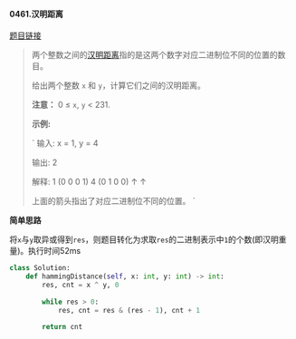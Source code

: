 #### 0461.汉明距离


[题目链接](https://leetcode-cn.com/problems/hamming-distance)


> 两个整数之间的[汉明距离](https://baike.baidu.com/item/%E6%B1%89%E6%98%8E%E8%B7%9D%E7%A6%BB)指的是这两个数字对应二进制位不同的位置的数目。
>
> 给出两个整数 `x` 和 `y`，计算它们之间的汉明距离。
>
> **注意：**
> 0 ≤ `x`, `y` < 231.
>
> **示例:**
>
> `
> 输入: x = 1, y = 4
> 
> 输出: 2
> 
> 解释:
> 1   (0 0 0 1)
> 4   (0 1 0 0)
>        ↑   ↑
> 
> 上面的箭头指出了对应二进制位不同的位置。
> `

**简单思路**

将`x`与`y`取异或得到`res`，则题目转化为求取`res`的二进制表示中`1`的个数(即汉明重量)。执行时间52ms

```python
class Solution:
    def hammingDistance(self, x: int, y: int) -> int:
        res, cnt = x ^ y, 0
        
        while res > 0:
            res, cnt = res & (res - 1), cnt + 1
        
        return cnt
```



